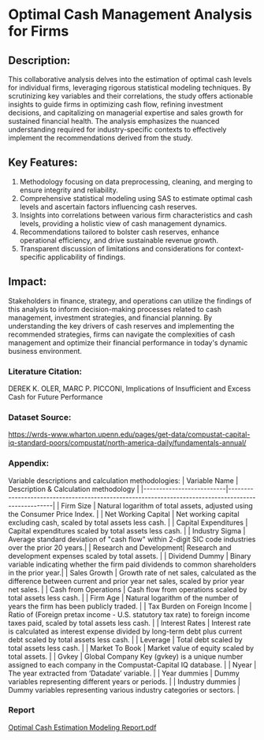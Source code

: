 # Optimal Cash Management Analysis for Firms

## Description:
This collaborative analysis delves into the estimation of optimal cash levels for individual firms, leveraging rigorous statistical modeling techniques. By scrutinizing key variables and their correlations, the study offers actionable insights to guide firms in optimizing cash flow, refining investment decisions, and capitalizing on managerial expertise and sales growth for sustained financial health. The analysis emphasizes the nuanced understanding required for industry-specific contexts to effectively implement the recommendations derived from the study.

## Key Features:
1. Methodology focusing on data preprocessing, cleaning, and merging to ensure integrity and reliability.
2. Comprehensive statistical modeling using SAS to estimate optimal cash levels and ascertain factors influencing cash reserves.
3. Insights into correlations between various firm characteristics and cash levels, providing a holistic view of cash management dynamics.
4. Recommendations tailored to bolster cash reserves, enhance operational efficiency, and drive sustainable revenue growth.
5. Transparent discussion of limitations and considerations for context-specific applicability of findings.

## Impact:
Stakeholders in finance, strategy, and operations can utilize the findings of this analysis to inform decision-making processes related to cash management, investment strategies, and financial planning. By understanding the key drivers of cash reserves and implementing the recommended strategies, firms can navigate the complexities of cash management and optimize their financial performance in today's dynamic business environment.

### Literature Citation:
DEREK K. OLER, MARC P. PICCONI, Implications of Insufficient and Excess Cash for Future Performance

### Dataset Source:
https://wrds-www.wharton.upenn.edu/pages/get-data/compustat-capital-iq-standard-poors/compustat/north-america-daily/fundamentals-annual/

### Appendix:
Variable descriptions and calculation methodologies:
| Variable Name            | Description & Calculation methodology                                                                                       |
|--------------------------|----------------------------------------------------------------------------------------------------|
| Firm Size                | Natural logarithm of total assets, adjusted using the Consumer Price Index.                        |
| Net Working Capital      | Net working capital excluding cash, scaled by total assets less cash.                                |
| Capital Expenditures     | Capital expenditures scaled by total assets less cash.                                               |
| Industry Sigma           | Average standard deviation of "cash flow" within 2-digit SIC code industries over the prior 20 years.|
| Research and Development| Research and development expenses scaled by total assets.                                             |
| Dividend Dummy           | Binary variable indicating whether the firm paid dividends to common shareholders in the prior year.|
| Sales Growth             | Growth rate of net sales, calculated as the difference between current and prior year net sales, scaled by prior year net sales. |
| Cash from Operations     | Cash flow from operations scaled by total assets less cash.                                           |
| Firm Age                 | Natural logarithm of the number of years the firm has been publicly traded.                          |
| Tax Burden on Foreign Income | Ratio of (Foreign pretax income - U.S. statutory tax rate) to foreign income taxes paid, scaled by total assets less cash. |
| Interest Rates           | Interest rate is calculated as interest expense divided by long-term debt plus current debt scaled by total assets less cash. |
| Leverage                 | Total debt scaled by total assets less cash.                                                         |
| Market To Book           | Market value of equity scaled by total assets.                                                       |
| Gvkey                    | Global Company Key (gvkey) is a unique number assigned to each company in the Compustat-Capital IQ database. |
| Nyear                    | The year extracted from ‘Datadate’ variable.                                                         |
| Year dummies             | Dummy variables representing different years or periods.                                             |
| Industry dummies         | Dummy variables representing various industry categories or sectors.                                 |

### Report
[Optimal Cash Estimation Modeling Report.pdf](https://github.com/srimallipudi/Estimating-Optimal-Cash-Levels-for-Firms-Using-SAS/files/14781969/Optimal.Cash.Estimation.Modeling.Report.pdf)

